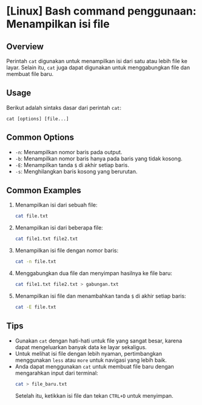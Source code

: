 # [Linux] Bash command penggunaan: Menampilkan isi file

## Overview
Perintah `cat` digunakan untuk menampilkan isi dari satu atau lebih file ke layar. Selain itu, `cat` juga dapat digunakan untuk menggabungkan file dan membuat file baru.

## Usage
Berikut adalah sintaks dasar dari perintah `cat`:

```
cat [options] [file...]
```

## Common Options
- `-n`: Menampilkan nomor baris pada output.
- `-b`: Menampilkan nomor baris hanya pada baris yang tidak kosong.
- `-E`: Menampilkan tanda `$` di akhir setiap baris.
- `-s`: Menghilangkan baris kosong yang berurutan.

## Common Examples
1. Menampilkan isi dari sebuah file:
   ```bash
   cat file.txt
   ```

2. Menampilkan isi dari beberapa file:
   ```bash
   cat file1.txt file2.txt
   ```

3. Menampilkan isi file dengan nomor baris:
   ```bash
   cat -n file.txt
   ```

4. Menggabungkan dua file dan menyimpan hasilnya ke file baru:
   ```bash
   cat file1.txt file2.txt > gabungan.txt
   ```

5. Menampilkan isi file dan menambahkan tanda `$` di akhir setiap baris:
   ```bash
   cat -E file.txt
   ```

## Tips
- Gunakan `cat` dengan hati-hati untuk file yang sangat besar, karena dapat mengeluarkan banyak data ke layar sekaligus.
- Untuk melihat isi file dengan lebih nyaman, pertimbangkan menggunakan `less` atau `more` untuk navigasi yang lebih baik.
- Anda dapat menggunakan `cat` untuk membuat file baru dengan mengarahkan input dari terminal:
  ```bash
  cat > file_baru.txt
  ```
  Setelah itu, ketikkan isi file dan tekan `CTRL+D` untuk menyimpan.